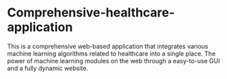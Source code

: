 # Comprehensive-healthcare-application
This is a comprehensive web-based application that integrates various machine learning algorithms related to healthcare into a single place. The power of machine learning modules on the web through a easy-to-use GUI and a fully dynamic website.

